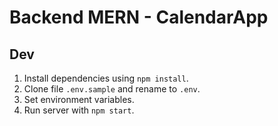 # Backend MERN - CalendarApp

## Dev

1. Install dependencies using `npm install`.
2. Clone file `.env.sample` and rename to `.env`.
3. Set environment variables.
4. Run server with `npm start`.

